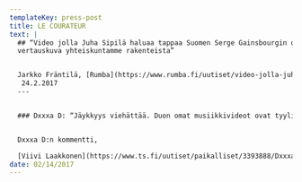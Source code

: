```yaml
---
templateKey: press-post
title: LE COURATEUR
text: |
  ## “Video jolla Juha Sipilä haluaa tappaa Suomen Serge Gainsbourgin on oiva
  vertauskuva yhteiskuntamme rakenteista”


  Jarkko Fräntilä, [Rumba](https://www.rumba.fi/uutiset/video-jolla-juha-sipila-haluaa-tappaa-suomen-serge-gainsbourgin-on-oiva-vertauskuva-yhteiskuntamme-rakenteista/)
   24.2.2017
  ---


  ### Dxxxa D: “Jäykkyys viehättää. Duon omat musiikkivideot ovat tyyliltään kotikutoisia ja kolhoja. Niissä ihmiset ovat hyvin veistosmaisia. Tyyli sopii meille kuin korkki pulloon. Videon kuvaamiseen meni lounastaukoineen noin 3–4 tuntia. Taattuun Biitsi-tyyliin, ei aleta liikaa hinkkaamaan.”


  Dxxxa D:n kommentti,

  [Viivi Laakkonen](https://www.ts.fi/uutiset/paikalliset/3393888/Dxxxa+D+tarjoilee+uutuutensa+turkulaisille++ensimmaisena+maailmassa), Turun Sanomat 14.2.2017
date: 02/14/2017
---
```

